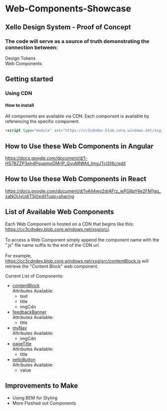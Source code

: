 # Web-Components-Showcase
## Xello Design System - Proof of Concept 

### The code will serve as a source of truth demonstrating the connection between:
Design Tokens \
Web Components

## Getting started

### Using CDN

#### How to install
All components are available via CDN. Each component is available by referencing the specific component.
```html
<script type="module" src="https://cc3cdndev.blob.core.windows.net/xsg/src/contentBlock.js"></script>
```

## How to Use these Web Components in Angular
https://docs.google.com/document/d/1-HS78ZZP3eh4PqupmoDMriP_QyuMNMd_ImgJTciSf4c/edit

## How to Use these Web Components in React
https://docs.google.com/document/d/1vAII4wo2drAFrz_wPG6pY4e2FM1gq_zaNOUyUdjT5iI/edit?usp=sharing


## List of Available Web Components
Each Web Component is hosted on a CDN that begins like this: https://cc3cdndev.blob.core.windows.net/xsg/src/. \
\
To access a Web Component simply append the component name with the ".js" file name suffix to the end of the CDN url. \
\
For example, https://cc3cdndev.blob.core.windows.net/xsg/src/contentBlock.js will retrieve the "Content Block" web component. 

Current List of Components:
- [contentBlock](https://cc3cdndev.blob.core.windows.net/xsg/src/contentBlock.js) \
    Attributes Available: 
    - text
    - title
    - imgCdn
- [feedbackBanner](https://cc3cdndev.blob.core.windows.net/xsg/src/feedbackBanner.js) \
    Attributes Available: 
    - title
- [myNav](https://cc3cdndev.blob.core.windows.net/xsg/src/myNav.js) \
    Attributes Available: 
    - imgCdn
- [pageTitle](https://cc3cdndev.blob.core.windows.net/xsg/src/pageTitle.js) \
    Attributes Available: 
    - title
- [xelloButton](https://cc3cdndev.blob.core.windows.net/xsg/src/xelloButton.js) \
    Attributes Available: 
    - value

## Improvements to Make
* Using BEM for Styling
* More Fleshed out Components
